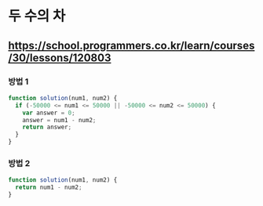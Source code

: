 # 두 수의 차

## https://school.programmers.co.kr/learn/courses/30/lessons/120803

### 방법 1

```js
function solution(num1, num2) {
  if (-50000 <= num1 <= 50000 || -50000 <= num2 <= 50000) {
    var answer = 0;
    answer = num1 - num2;
    return answer;
  }
}
```

### 방법 2

```js
function solution(num1, num2) {
  return num1 - num2;
}
```
